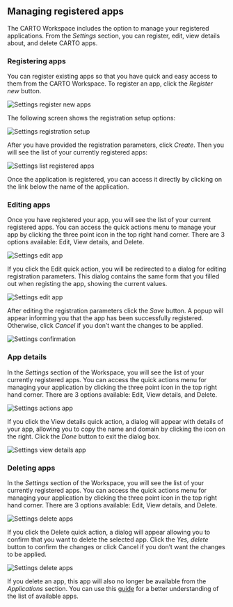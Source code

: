 ## Managing registered apps

The CARTO Workspace includes the option to manage your registered applications. From the *Settings* section, you can register, edit, view details about, and delete CARTO apps.

### Registering apps

You can register existing apps so that you have quick and easy access to them from the CARTO Workspace. To register an app, click the *Register new* button. 

![Settings register new apps](/img/cloud-native-workspace/settings/settings_new_apps.png)

The following screen shows the registration setup options:

![Settings registration setup](/img/cloud-native-workspace/settings/settings_setup_apps.png)

After you have provided the registration parameters, click *Create*. Then you will see the list of your currently registered apps:

![Settings list registered apps](/img/cloud-native-workspace/settings/settings_list_apps.png)

Once the application is registered, you can access it directly by clicking on the link below the name of the application.

### Editing apps

Once you have registered your app, you will see the list of your current registered apps. You can access the quick actions menu to manage your app by clicking the three point icon in the top right hand corner. There are 3 options available: Edit, View details, and Delete. 

![Settings edit app](/img/cloud-native-workspace/settings/settings_actions_apps.png)

If you click the Edit quick action, you will be redirected to a dialog for editing registration parameters. This dialog contains the same form that you filled out when registing the app, showing the current values.

![Settings edit app](/img/cloud-native-workspace/settings/settings_edit_apps.png)

After editing the registration parameters click the *Save* button. A popup will appear informing you that the app has been successfully registered. Otherwise, click *Cancel* if you don’t want the changes to be applied.

![Settings confirmation](/img/cloud-native-workspace/settings/settings_confirmation.png)

### App details

In the *Settings* section of the Workspace, you will see the list of your currently registered apps. You can access the quick actions menu for managing your application by clicking the three point icon in the top right hand corner. There are 3 options available: Edit, View details, and Delete. 

![Settings actions app](/img/cloud-native-workspace/settings/settings_actions_apps.png)

If you click the View details quick action, a dialog will appear with details of your app, allowing you to copy the name and domain by clicking the icon on the right. Click the *Done* button to exit the dialog box.

![Settings view details app](/img/cloud-native-workspace/settings/settings_details_apps.png)

### Deleting apps

In the *Settings* section of the Workspace, you will see the list of your currently registered apps. You can access the quick actions menu for managing your application by clicking the three point icon in the top right hand corner. There are 3 options available: Edit, View details, and Delete. 

![Settings delete apps](/img/cloud-native-workspace/settings/settings_actions_apps.png)

If you click the Delete quick action, a dialog will appear allowing you to confirm that you want to delete the selected app. Click the *Yes, delete* button to confirm the changes or click Cancel if you don’t want the changes to be applied.

![Settings delete apps](/img/cloud-native-workspace/settings/settings_delete_apps.png)

If you delete an app, this app will also no longer be available from the *Applications* section. You can use this [guide](../../applications/accessing-applications) for a better understanding of the list of available apps.
